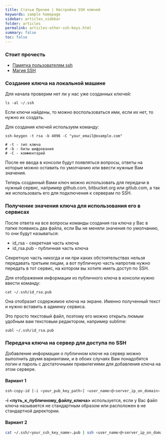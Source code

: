 ```yaml
---
title: Статьи Прочее | Настройка SSH ключей
keywords: sample homepage
sidebar: articles_sidebar
folder: articles
permalink: articles-other-ssh-keys.html
summary: false
toc: false
---
```

### Стоит прочесть

* [Памятка пользователям ssh](https://habr.com/ru/post/122445/)
* [Магия SSH](https://habr.com/ru/post/331348/)

### Создание ключа на локальной машине

Для начала проверим нет ли у нас уже созданных ключей:

```
ls -al ~/.ssh
```

Если ключи найдены, то можно воспользоваться ими, если их нет, то нужно их создать.

Для создания ключей используем команду:

```
ssh-keygen -t rsa -b 4096 -C "your_email@example.com"

# -t - тип ключа
# -b - биты шифрования
# -C - комментарий
```

После ее ввода в консоли будут появляться вопросы, ответы на которые можно оставить по умолчанию или ввести нужные Вам значения.

Теперь созданный Вами ключ можно использовать для передачи в нужный сервис, например github.com, bitbucket.org или gitlub.com, 
а так же использовать его для подключения к серверам по SSH.

### Получение значения ключа для использования его в сервисах

После ответа на все вопросы команды создания rsa ключа у Вас в папке появиись два файла, если Вы не меняли значения по умолчанию, то они будут называться:

* id_rsa - секретная часть ключа
* id_rsa.pub - публичная часть ключа

Секретную часть никогда и ни при каких обстоятельствах нельзя передавать третьим лицам, а вот публичную часть напротив нужно передать в тот сервис, на котором вы хотите иметь доступ по SSH.

Для отображения информации из публичного ключа в консоли нужно ввести команду:

```
cat ~/.ssh/id_rsa.pub
```

Она отобразит содержимое ключа на экране. Именно полученный текст и нужно вставить в админку сервиса.

Это просто текстовый файл, поэтому его можно открыть люмым удобным вам текстовым редактором, например sublime:

```
subl ~/.ssh/id_rsa.pub
```

### Передача ключа на сервер для доступа по SSH

Добавление информации о публичном ключе на сервер можно выполнить двумя вариантами, и в обоих случаях Вам понадобятся логин и пароль с достаточными привилегиями для добавления ключа на этом сервере.

#### Вариант 1

```sh
ssh-copy-id [-i <your_pub_key_path>] <user_name>@<server_ip_on_domain>
```

**-i <путь_к_публичному_файлу_ключа>** используется, если у Вас файл ключа называется не стандартным образом или расположен в не стандартной директории.

#### Вариант 2

```sh
cat ~/.ssh/<your_ssh_key_name>.pub | ssh <user_name>@<server_ip_on_domain> "mkdir -p ~/.ssh && cat >>  ~/.ssh/authorized_keys"
```
